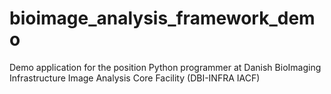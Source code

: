 # bioimage_analysis_framework_demo
Demo application for the position Python programmer at Danish BioImaging Infrastructure Image Analysis Core Facility (DBI-INFRA IACF)
